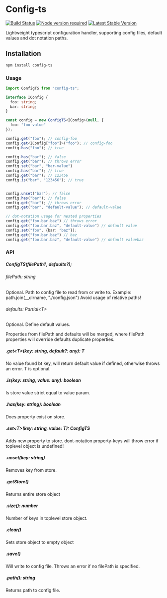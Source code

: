 # Config-ts

[![Build Status](https://travis-ci.org/rundef/config-ts.svg?branch=master)](https://travis-ci.org/rundef/config-ts)
[![Node version required](https://img.shields.io/node/v/config-ts.svg)](https://www.npmjs.com/package/config-ts)
[![Latest Stable Version](https://img.shields.io/npm/v/config-ts.svg)](https://www.npmjs.com/package/config-ts)

Lightweight typescript configuration handler, supporting config files, default values and dot notation paths.

## Installation

```bash
npm install config-ts
```

### Usage

```ts
import ConfigTS from "config-ts";

interface IConfig {
  foo: string;
  bar: string;
}

const config = new ConfigTS<IConfig>(null, {
  foo: "foo-value"
});

config.get("foo"); // config-foo
config.get<IConfig["foo"]>("foo"); // config-foo
config.has("foo"); // true

config.has("bar"); // false
config.get("bar"); // throws error
config.set("bar", "bar-value")
config.has("bar"); // true
config.get("bar"); // 123456
config.is("bar", "123456"); // true


config.unset("bar"); // false
config.has("bar"); // false
config.get("bar"); // throws error
config.get("bar", "default-value"); // default-value

// dot-notation usage for nested properties 
config.get("foo.bar.baz") // throws error
config.get("foo.bar.baz", "default-value") // default value
config.set("foo", {bar: "baz"});
config.get("foo.bar.baz") // baz
config.get("foo.bar.baz", "default-value") // default valuebaz


```

### API

##### ConfigTS(filePath?, defaults?);

###### filePath: string
Optional. Path to config file to read from or write to.
Example: path.join(__dirname, "./config.json")
Avoid usage of relative paths!

###### defaults: Partial\<T>
Optional. Define default values.

Properties from filePath and defaults will be merged, where filePath properties will override defaults duplicate properties.

##### .get\<T>(key: string, default?: any): T
No value found bt key, will return default value if defined, otherwise throws an error.
T is optional.

##### .is(key: string, value: any): boolean
Is store value strict equal to value param.

##### .has(key: string): boolean
Does property exist on store.

##### .set\<T>(key: string, value: T): ConfigTS
Adds new property to store.
dont-notation property-keys will throw error if toplevel object is undefined! 

##### .unset(key: string)
Removes key from store.

##### .getStore()
Returns entire store object

##### .size(): number
Number of keys in toplevel store object.

##### .clear()
Sets store object to empty object

##### .save()
Will write to config file.
Throws an error if no filePath is specified.

##### .path(): string
Returns path to config file.
